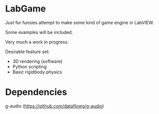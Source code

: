 # LabGame

Just for funsies attempt to make some kind of game engine in LabVIEW.

Some examples will be included.

Very much a work in progress.

Desirable feature set:
 -  3D rendering (software)
 -  Python scripting
 -  Basic rigidbody physics


# Dependencies
g-audio (https://github.com/dataflowg/g-audio)


  
